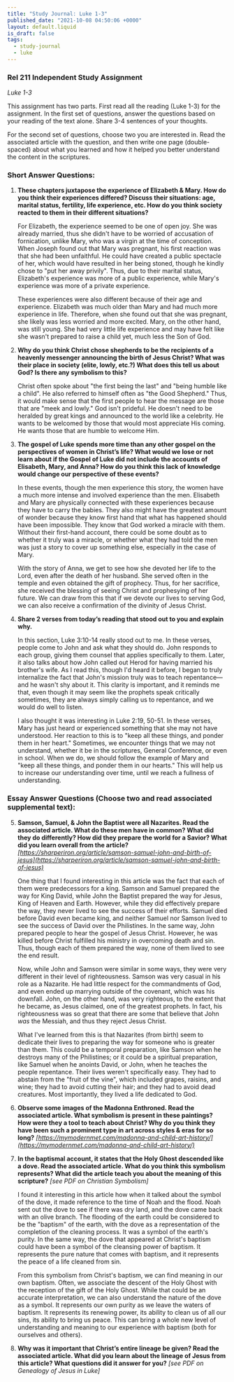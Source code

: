 ```yaml
---
title: "Study Journal: Luke 1-3"
published_date: "2021-10-08 04:50:06 +0000"
layout: default.liquid
is_draft: false
tags:
  - study-journal
  - luke
---
```

### Rel 211 Independent Study Assignment
*Luke 1-3*

This assignment has two parts. First read all the reading (Luke 1-3) for the
assignment. In the first set of questions, answer the questions based on your
reading of the text alone. Share 3-4 sentences of your thoughts.

For the second set of questions, choose two you are interested in. Read the
associated article with the question, and then write one page (double-spaced)
about what you learned and how it helped you better understand the content in
the scriptures.


### Short Answer Questions:

1. **These chapters juxtapose the experience of Elizabeth & Mary. How do you
   think their experiences differed? Discuss their situations: age, marital
   status, fertility, life experience, etc. How do you think society reacted to
   them in their different situations?**
   
   For Elizabeth, the experience seemed to be one of open joy. She was already
   married, thus she didn't have to be worried of accusation of fornication,
   unlike Mary, who was a virgin at the time of conception. When Joseph found
   out that Mary was pregnant, his first reaction was that she had been
   unfaithful. He could have created a public spectacle of her, which would have
   resulted in her being stoned, though he kindly chose to "put her away
   privily". Thus, due to their marital status, Elizabeth's experience was more
   of a public experience, while Mary's experience was more of a private
   experience.
   
   These experiences were also different because of their age and
   experience. Elizabeth was much older than Mary and had much more experience
   in life. Therefore, when she found out that she was pregnant, she likely was
   less worried and more excited. Mary, on the other hand, was still young. She
   had very little life experience and may have felt like she wasn't prepared to
   raise a child yet, much less the Son of God.
   
2. **Why do you think Christ chose shepherds to be the recipients of a heavenly
   messenger announcing the birth of Jesus Christ? What was their place in
   society (elite, lowly, etc.?)  What does this tell us about God? Is there any
   symbolism to this?**
   
   Christ often spoke about "the first being the last" and "being humble like a
   child". He also referred to himself often as "the Good Shepherd." Thus, it
   would make sense that the first people to hear the message are those that are
   "meek and lowly." God isn't prideful. He doesn't need to be heralded by great
   kings and announced to the world like a celebrity. He wants to be welcomed by
   those that would most appreciate His coming. He wants those that are humble
   to welcome Him.
   
3. **The gospel of Luke spends more time than any other gospel on the
   perspectives of women in Christ’s life? What would we lose or not learn about
   if the Gospel of Luke did not include the accounts of Elisabeth, Mary, and
   Anna? How do you think this lack of knowledge would change our perspective of
   these events?**
   
   In these events, though the men experience this story, the women have a much
   more intense and involved experience than the men. Elisabeth and Mary are
   physically connected with these experiences because they have to carry the
   babies. They also might have the greatest amount of wonder because they know
   first hand that what has happened should have been impossible. They know that
   God worked a miracle with them. Without their first-hand account, there could
   be some doubt as to whether it truly was a miracle, or whether what they had
   told the men was just a story to cover up something else, especially in the
   case of Mary.
   
   With the story of Anna, we get to see how she devoted her life to the Lord,
   even after the death of her husband. She served often in the temple and even
   obtained the gift of prophecy. Thus, for her sacrifice, she received the
   blessing of seeing Christ and prophesying of her future. We can draw from
   this that if we devote our lives to serving God, we can also receive a
   confirmation of the divinity of Jesus Christ.
   
4. **Share 2 verses from today’s reading that stood out to you and explain
   why.**
   
   In this section, Luke 3:10-14 really stood out to me. In these verses, people
   come to John and ask what they should do. John responds to each group, giving
   them counsel that applies specifically to them. Later, it also talks about
   how John called out Herod for having married his brother's wife. As I read
   this, though I'd heard it before, I began to truly internalize the fact that
   John's mission truly was to teach repentance—and he wasn't shy about it. This
   clarity is important, and it reminds me that, even though it may seem like
   the prophets speak critically sometimes, they are always simply calling us to
   repentance, and we would do well to listen.
   
   I also thought it was interesting in Luke 2:19, 50-51. In these verses, Mary
   has just heard or experienced something that she may not have
   understood. Her reaction to this is to "keep all these things, and ponder
   them in her heart." Sometimes, we encounter things that we may not
   understand, whether it be in the scriptures, General Conference, or even in
   school. When we do, we should follow the example of Mary and "keep all these
   things, and ponder them in our hearts." This will help us to increase our
   understanding over time, until we reach a fullness of understanding.
   
   
### Essay Answer Questions (Choose two and read associated supplemental text): 

5. **Samson, Samuel, & John the Baptist were all Nazarites. Read the associated
   article. What do these men have in common? What did they do differently? How
   did they prepare the world for a Savior? What did you learn overall from the
   article?**
   *[https://sharperiron.org/article/samson-samuel-john-and-birth-of-jesus](https://sharperiron.org/article/samson-samuel-john-and-birth-of-jesus)*
   
   One thing that I found interesting in this article was the fact that each of
   them were predecessors for a king. Samson and Samuel prepared the way for
   King David, while John the Baptist prepared the way for Jesus, King of
   Heaven and Earth. However, while they did effectively prepare the way, they
   never lived to see the success of their efforts. Samuel died before David
   even became king, and neither Samuel nor Samson lived to see the success of
   David over the Philistines. In the same way, John prepared people to hear the
   gospel of Jesus Christ. However, he was killed before Christ fulfilled his
   ministry in overcoming death and sin. Thus, though each of them prepared the
   way, none of them lived to see the end result.
   
   Now, while John and Samson were similar in some ways, they were very
   different in their level of righteousness. Samson was very casual in his role
   as a Nazarite. He had little respect for the commandments of God, and even
   ended up marrying outside of the covenant, which was his downfall. John, on
   the other hand, was very righteous, to the extent that he became, as Jesus
   claimed, one of the greatest prophets. In fact, his righteousness was so
   great that there are some that believe that John *was* the Messiah, and thus
   they reject Jesus Christ.
   
   What I've learned from this is that Nazarites (from birth) seem to dedicate
   their lives to preparing the way for someone who is greater than them. This
   could be a temporal preparation, like Samson when he destroys many of the
   Philistines; or it could be a spiritual preparation, like Samuel when he
   anoints David, or John, when he teaches the people repentance. Their lives
   weren't specifically easy. They had to abstain from the "fruit of the vine",
   which included grapes, raisins, and wine; they had to avoid cutting their
   hair; and they had to avoid dead creatures. Most importantly, they lived a
   life dedicated to God.
   
6. **Observe some images of the Madonna Enthroned. Read the associated
   article. What symbolism is present in these paintings? How were they a tool
   to teach about Christ? Why do you think they have been such a prominent type
   in art across styles & eras for so long?**
   *[https://mymodernmet.com/madonna-and-child-art-history/](https://mymodernmet.com/madonna-and-child-art-history/)*
   
7. **In the baptismal account, it states that the Holy Ghost descended like a
   dove. Read the associated article. What do you think this symbolism
   represents? What did the article teach you about the meaning of this
   scripture?** *[see PDF on Christian Symbolism]*
   
   I found it interesting in this article how when it talked about the symbol of
   the dove, it made reference to the time of Noah and the flood. Noah sent out
   the dove to see if there was dry land, and the dove came back with an olive
   branch. The flooding of the earth could be considered to be the "baptism" of
   the earth, with the dove as a representation of the completion of the
   cleaning process. It was a symbol of the earth's purity. In the same way, the
   dove that appeared at Christ's baptism could have been a symbol of the
   cleansing power of baptism. It represents the pure nature that comes with
   baptism, and it represents the peace of a life cleaned from sin.
   
   From this symbolism from Christ's baptism, we can find meaning in our own
   baptism. Often, we associate the descent of the Holy Ghost with the reception
   of the gift of the Holy Ghost. While that could be an accurate
   interpretation, we can also understand the nature of the dove as a symbol. It
   represents our own purity as we leave the waters of baptism. It represents
   its renewing power, its ability to clean us of all our sins, its ability to
   bring us peace. This can bring a whole new level of understanding and meaning
   to our experience with baptism (both for ourselves and others).
   
8. **Why was it important that Christ’s entire lineage be given? Read the
   associated article. What did you learn about the lineage of Jesus from this
   article? What questions did it answer for you?** *[see PDF on Genealogy of
   Jesus in Luke]*
   
